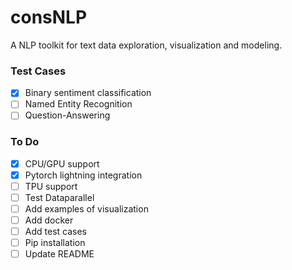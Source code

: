 # consNLP

A NLP toolkit for text data exploration, visualization and modeling.

### Test Cases
- [x] Binary sentiment classification
- [ ] Named Entity Recognition
- [ ] Question-Answering

### To Do
- [x] CPU/GPU support
- [x] Pytorch lightning integration
- [ ] TPU support
- [ ] Test Dataparallel
- [ ] Add examples of visualization
- [ ] Add docker
- [ ] Add test cases
- [ ] Pip installation
- [ ] Update README
